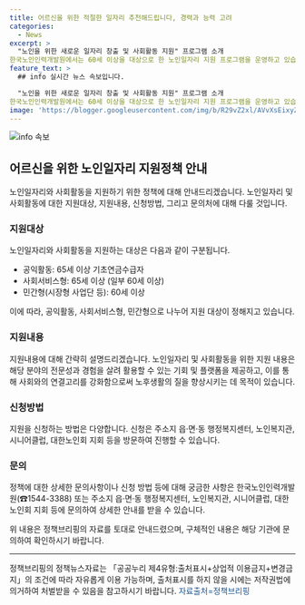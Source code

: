 ```yaml
---
title: 어르신을 위한 적절한 일자리 추천해드립니다, 경력과 능력 고려
categories:
  - News
excerpt: >
  "노인을 위한 새로운 일자리 창출 및 사회활동 지원" 프로그램 소개
한국노인인력개발원에서는 60세 이상을 대상으로 한 노인일자리 지원 프로그램을 운영하고 있습니다. 공익활동, 사회서비스형, 민간형 등 다양한 형태의 일자리가 제공되며, 지원을 원하는 노인들은 해당 행정복지센터, 노인복지관, 시니어클럽 등을 방문하여 신청할 수 있습니다. 도움이 필요한 노인들을 위한 이 사업은 노인들의 자립과 삶의 질 향상을 위한 소중한 정책이니, 자세한 내용은 한국노인인력개발원으로 문의해보시기를 권장합니다. 
feature_text: >
  ## info 실시간 뉴스 속보입니다.

  "노인을 위한 새로운 일자리 창출 및 사회활동 지원" 프로그램 소개
한국노인인력개발원에서는 60세 이상을 대상으로 한 노인일자리 지원 프로그램을 운영하고 있습니다. 공익활동, 사회서비스형, 민간형 등 다양한 형태의 일자리가 제공되며, 지원을 원하는 노인들은 해당 행정복지센터, 노인복지관, 시니어클럽 등을 방문하여 신청할 수 있습니다. 도움이 필요한 노인들을 위한 이 사업은 노인들의 자립과 삶의 질 향상을 위한 소중한 정책이니, 자세한 내용은 한국노인인력개발원으로 문의해보시기를 권장합니다. 
image: 'https://blogger.googleusercontent.com/img/b/R29vZ2xl/AVvXsEixyZcFfHzMRdzZMjFBmAUKJYCLCGyLL1o632UiGVXcaFdKo_bkvkuCioo0uUKlGfBVcT3P84aROyZIXSBEx3Aw5nCQ3pTgDom1WDC4m8eifvWiAmWEEVb4x6G_l8C0QH225ldMjyaFvpxGEBGNO37VmDTDMHGhJPq73UglMfDca1-0aw/s1600/blogspot.png'
---
```


<p><img src="https://blogger.googleusercontent.com/img/b/R29vZ2xl/AVvXsEixyZcFfHzMRdzZMjFBmAUKJYCLCGyLL1o632UiGVXcaFdKo_bkvkuCioo0uUKlGfBVcT3P84aROyZIXSBEx3Aw5nCQ3pTgDom1WDC4m8eifvWiAmWEEVb4x6G_l8C0QH225ldMjyaFvpxGEBGNO37VmDTDMHGhJPq73UglMfDca1-0aw/s1600/blogspot.png" alt="info 속보" /></p>

<h2 data-ke-size="size26">어르신을 위한 노인일자리 지원정책 안내</h2>

<p data-ke-size="size16">노인일자리와 사회활동을 지원하기 위한 정책에 대해 안내드리겠습니다. 노인일자리 및 사회활동에 대한 지원대상, 지원내용, 신청방법, 그리고 문의처에 대해 다룰 것입니다.</p>

<h3>지원대상</h3>

<p data-ke-size="size16">노인일자리와 사회활동을 지원하는 대상은 다음과 같이 구분됩니다.</p>

<ul>
    <li>공익활동: 65세 이상 기초연금수급자</li>
    <li>사회서비스형: 65세 이상 (일부 60세 이상)</li>
    <li>민간형(시장형 사업단 등): 60세 이상</li>
</ul>

<p data-ke-size="size16">이에 따라, 공익활동, 사회서비스형, 민간형으로 나누어 지원 대상이 정해지고 있습니다.</p>

<h3>지원내용</h3>

<p data-ke-size="size16">지원내용에 대해 간략히 설명드리겠습니다. 노인일자리 및 사회활동을 위한 지원 내용은 해당 분야의 전문성과 경험을 살려 활용할 수 있는 기회 및 플랫폼을 제공하고, 이를 통해 사회와의 연결고리를 강화함으로써 노후생활의 질을 향상시키는 데 목적이 있습니다.</p>

<h3>신청방법</h3>

<p data-ke-size="size16">지원을 신청하는 방법은 다양합니다. 신청은 주소지 읍·면·동 행정복지센터, 노인복지관, 시니어클럽, 대한노인회 지회 등을 방문하여 진행할 수 있습니다.</p>

<h3>문의</h3>

<p data-ke-size="size16">정책에 대한 상세한 문의사항이나 신청 방법 등에 대해 궁금한 사항은 한국노인인력개발원(☎1544-3388) 또는 주소지 읍·면·동 행정복지센터, 노인복지관, 시니어클럽, 대한노인회 지회 등에 문의하여 상세한 안내를 받을 수 있습니다.</p>

<p data-ke-size="size16">위 내용은 정책브리핑의 자료를 토대로 안내드렸으며, 구체적인 내용은 해당 기관에 문의하여 확인하시기 바랍니다.</p>

<hr>

<p data-ke-size="size16">정책브리핑의 정책뉴스자료는 「공공누리 제4유형:출처표시+상업적 이용금지+변경금지」의 조건에 따라 자유롭게 이용 가능하며, 출처표시를 하지 않을 시에는 저작권법에 의거하여 처벌받을 수 있음을 참고하시기 바랍니다. <span style="color: #1a5490;">자료출처=정책브리핑</span></p>

